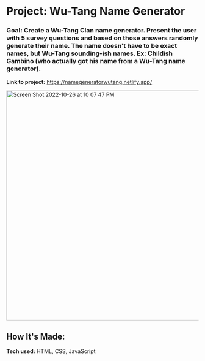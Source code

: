 # Project: Wu-Tang Name Generator

### Goal: Create a Wu-Tang Clan name generator. Present the user with 5 survey questions and based on those answers randomly generate their name. The name doesn't have to be exact names, but Wu-Tang sounding-ish names. Ex: Childish Gambino (who actually got his name from a Wu-Tang name generator).


**Link to project:** https://namegeneratorwutang.netlify.app/

<img width="600" alt="Screen Shot 2022-10-26 at 10 07 47 PM" src="https://user-images.githubusercontent.com/113194307/198174436-6e0a3414-7b96-4fcf-abe2-842c73302247.png">



## How It's Made:

**Tech used:** HTML, CSS, JavaScript

